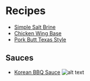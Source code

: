 # Recipes

* [Simple Salt Brine](brines/)
* [Chicken Wing Base](tailgate/chicken-wings-base/)
* [Pork Butt Texas Style](tailgate/Pork-Butt-Texas-Style/)


## Sauces
* [Korean BBQ Sauce](sauces/korean-bbq/) ![alt text][spicy]

[spicy]: https://github.com/rickmanley-nc/recipes/pics/raw/master/src/common/images/icon48.png "FIYAH!"